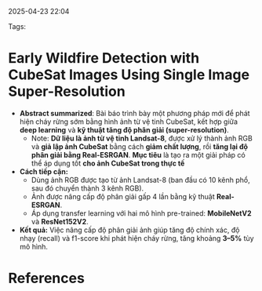 2025-04-23 22:04


Tags: 

# Early Wildfire Detection with CubeSat Images Using Single Image Super-Resolution

- **Abstract summarized**: Bài báo trình bày một phương pháp mới để phát hiện cháy rừng sớm bằng hình ảnh từ vệ tinh CubeSat, kết hợp giữa **deep learning** và **kỹ thuật tăng độ phân giải (super-resolution)**. 
	- Note: **Dữ liệu là ảnh từ vệ tinh Landsat-8**, được xử lý thành ảnh RGB và **giả lập ảnh CubeSat** bằng cách **giảm chất lượng**, rồi **tăng lại độ phân giải bằng Real-ESRGAN**.  **Mục tiêu** là tạo ra một giải pháp có thể áp dụng tốt **cho ảnh CubeSat trong thực tế**
- **Cách tiếp cận:**    
    - Dùng ảnh RGB được tạo từ ảnh Landsat-8 (ban đầu có 10 kênh phổ, sau đó chuyển thành 3 kênh RGB).
    - Ảnh được nâng cấp độ phân giải gấp 4 lần bằng kỹ thuật **Real-ESRGAN**.
    - Áp dụng transfer learning với hai mô hình pre-trained: **MobileNetV2** và **ResNet152V2**.
- **Kết quả:** Việc nâng cấp độ phân giải ảnh giúp tăng độ chính xác, độ nhạy (recall) và f1-score khi phát hiện cháy rừng, tăng khoảng **3–5%** tùy mô hình.
# References
